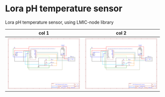 # Lora pH temperature sensor
 Lora pH temperature sensor, using LMIC-node library

| col 1      | col 2      |
|------------|-------------|
| ![Alt text](img/Schematic.png?raw=true "Electronic design") | ![Alt text](img/Schematic.png?raw=true "T-Beam v1.1") |



 
